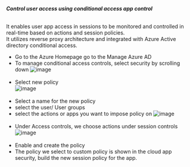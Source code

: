 **_Control user access using conditional access app control_** <br><br>

It enables user app access in sessions to be monitored and controlled in real-time based on actions and session policies. <br>
It utilizes reverse proxy architecture and integrated with Azure Active directory conditional access.<br>
* Go to the Azure Homepage go to the Manage Azure AD
* To manage conditional access controls, select security by scrolling down
  ![image](https://github.com/AbhishekPratap9/SOC-Analysis/assets/156197198/ea1ab35e-a496-431f-bf11-1362f9a133cc)<br><br>
* Select new policy<br>
  ![image](https://github.com/AbhishekPratap9/SOC-Analysis/assets/156197198/0ef6c287-1c47-4595-bd77-392dae7ed67b)<br><br>
* Select a name for the new policy
* select the user/ User groups
* select the actions or apps you want to impose policy on
  ![image](https://github.com/AbhishekPratap9/SOC-Analysis/assets/156197198/aff7228f-707f-4586-8d4e-191ff10dbdc2)<br><br>
* Under Access controls, we choose actions under session controls<br>
  ![image](https://github.com/AbhishekPratap9/SOC-Analysis/assets/156197198/0ed00545-c288-4043-821e-96d095152cd4)<br><br>
* Enable and create the policy
* The policy we select to custom policy is shown in the cloud app security, build the new session policy for the app.

